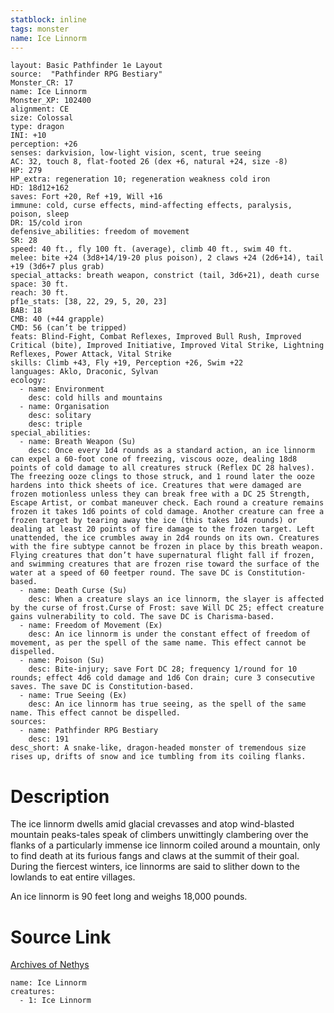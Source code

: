 ```yaml
---
statblock: inline
tags: monster
name: Ice Linnorm
---
```

```statblock
layout: Basic Pathfinder 1e Layout
source:  "Pathfinder RPG Bestiary"
Monster_CR: 17
name: Ice Linnorm
Monster_XP: 102400
alignment: CE
size: Colossal
type: dragon
INI: +10
perception: +26
senses: darkvision, low-light vision, scent, true seeing
AC: 32, touch 8, flat-footed 26 (dex +6, natural +24, size -8)
HP: 279
HP_extra: regeneration 10; regeneration weakness cold iron
HD: 18d12+162
saves: Fort +20, Ref +19, Will +16
immune: cold, curse effects, mind-affecting effects, paralysis, poison, sleep
DR: 15/cold iron
defensive_abilities: freedom of movement
SR: 28
speed: 40 ft., fly 100 ft. (average), climb 40 ft., swim 40 ft.
melee: bite +24 (3d8+14/19-20 plus poison), 2 claws +24 (2d6+14), tail +19 (3d6+7 plus grab)
special_attacks: breath weapon, constrict (tail, 3d6+21), death curse
space: 30 ft.
reach: 30 ft.
pf1e_stats: [38, 22, 29, 5, 20, 23]
BAB: 18
CMB: 40 (+44 grapple)
CMD: 56 (can’t be tripped)
feats: Blind-Fight, Combat Reflexes, Improved Bull Rush, Improved Critical (bite), Improved Initiative, Improved Vital Strike, Lightning Reflexes, Power Attack, Vital Strike
skills: Climb +43, Fly +19, Perception +26, Swim +22
languages: Aklo, Draconic, Sylvan
ecology:
  - name: Environment
    desc: cold hills and mountains
  - name: Organisation
    desc: solitary
    desc: triple
special_abilities:
  - name: Breath Weapon (Su)
    desc: Once every 1d4 rounds as a standard action, an ice linnorm can expel a 60-foot cone of freezing, viscous ooze, dealing 18d8 points of cold damage to all creatures struck (Reflex DC 28 halves). The freezing ooze clings to those struck, and 1 round later the ooze hardens into thick sheets of ice. Creatures that were damaged are frozen motionless unless they can break free with a DC 25 Strength, Escape Artist, or combat maneuver check. Each round a creature remains frozen it takes 1d6 points of cold damage. Another creature can free a frozen target by tearing away the ice (this takes 1d4 rounds) or dealing at least 20 points of fire damage to the frozen target. Left unattended, the ice crumbles away in 2d4 rounds on its own. Creatures with the fire subtype cannot be frozen in place by this breath weapon. Flying creatures that don’t have supernatural flight fall if frozen, and swimming creatures that are frozen rise toward the surface of the water at a speed of 60 feetper round. The save DC is Constitution-based.
  - name: Death Curse (Su)
    desc: When a creature slays an ice linnorm, the slayer is affected by the curse of frost.Curse of Frost: save Will DC 25; effect creature gains vulnerability to cold. The save DC is Charisma-based.
  - name: Freedom of Movement (Ex)
    desc: An ice linnorm is under the constant effect of freedom of movement, as per the spell of the same name. This effect cannot be dispelled.
  - name: Poison (Su)
    desc: Bite-injury; save Fort DC 28; frequency 1/round for 10 rounds; effect 4d6 cold damage and 1d6 Con drain; cure 3 consecutive saves. The save DC is Constitution-based.
  - name: True Seeing (Ex)
    desc: An ice linnorm has true seeing, as the spell of the same name. This effect cannot be dispelled.
sources:
  - name: Pathfinder RPG Bestiary
    desc: 191
desc_short: A snake-like, dragon-headed monster of tremendous size rises up, drifts of snow and ice tumbling from its coiling flanks.
```
# Description
The ice linnorm dwells amid glacial crevasses and atop wind-blasted mountain peaks-tales speak of climbers unwittingly clambering over the flanks of a particularly immense ice linnorm coiled around a mountain, only to find death at its furious fangs and claws at the summit of their goal. During the fiercest winters, ice linnorms are said to slither down to the lowlands to eat entire villages.

An ice linnorm is 90 feet long and weighs 18,000 pounds.
# Source Link
[Archives of Nethys](https://aonprd.com/MonsterDisplay.aspx?ItemName=Ice%20Linnorm)
```encounter-table
name: Ice Linnorm
creatures:
  - 1: Ice Linnorm
```
